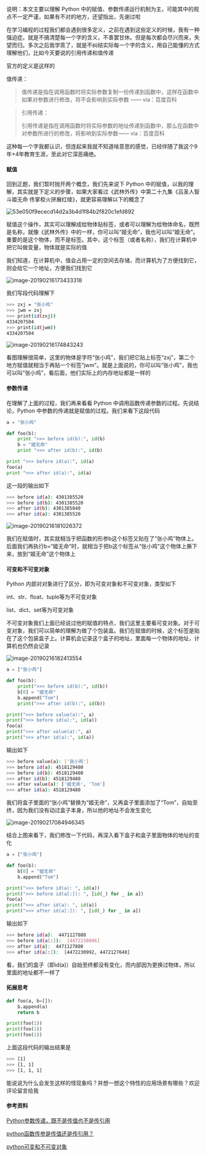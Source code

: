 说明：本文主要以理解 Python 中的赋值、参数传递运行机制为主，可能其中的观点不一定严谨，如果有不对的地方，还望指出，先谢过啦



在学习编程的过程我们都会遇到很多定义，之前在遇到这些定义的时候，我有一种强迫症。就是不搞清楚每一个字的含义，不善罢甘休。但是每次都会尽兴而来，失望而归。多次之后我学乖了，就是不纠结实际每一个字的含义，用自己能懂的方式理解他们，比如今天要说的引用传递和值传递



官方的定义是这样的



值传递：

> 值传递是指在调用函数时将实际参数复制一份传递到函数中，这样在函数中如果对参数进行修改，将不会影响到实际参数 —— via：百度百科



> 引用传递：
>
> 引用传递是指在调用函数时将实际参数的地址传递到函数中，那么在函数中对参数所进行的修改，将影响到实际参数—— via：百度百科



这种每一个字我都认识，但连起来我就不知道啥意思的感觉，已经伴随了我这个9年+4年教育生涯，至此对它深恶痛绝。



#### 赋值



回到正题，我们暂时抛开两个概念，我们先来说下 Python 中的赋值，以我的理解，其实就是下定义的步骤，如果大家看过《武林外传》中第二十九集《吕圣人智斗姬无命 佟掌柜火拼展红绫》，就更容易理解以下的概念了



![53e050f9ececd14d2a3b4d1f84b2f820c1efd892](/Users/zhangfei/growing/articles/imgs/53e050f9ececd14d2a3b4d1f84b2f820c1efd892.jpg)



赋值这个操作，其实可以理解成给物体贴标签，或者可以理解为给物体命名，既然是名称，就像《武林外传》中的一样，你可以叫“姬无命”，我也可以叫“姬无命”。重要的是这个物体，而不是标签。其中，这个标签（或者名称），我们在计算机中把它叫做变量，物体就是实际的值



我们知道，在计算机中，值会占用一定的空间去存储，而计算机为了方便找到它，则会给它一个地址，方便我们找到它

![image-20190216173433318](/Users/zhangfei/growing/articles/imgs/image-20190216173433318.png)





我们写段代码理解下



```bash
>>> zxj = "张小鸡"
>>> jwm = zxj
>>> print(id(zxj))
4334207504
>>> print(id(jwm))
4334207504
```

![image-20190216174843243](/Users/zhangfei/growing/articles/imgs/image-20190216174843243.png)



看图理解很简单，这里的物体是字符“张小鸡”，我们把它贴上标签“zxj”，第二个地方赋值就相当于再贴一个标签“jwm”。就是上面说的，你可以叫“张小鸡”，我也可以叫“张小鸡”，看后面，他们实际上的内存地址都是一样的



#### 参数传递



在理解了上面的过程，我们再来看看 Python 中调用函数传递参数的过程。先说结论，Python 中参数的传递就是赋值的过程。我们来看下这段代码



```python
a = "张小鸡"

def foo(b):
    print ">>> before id(b):", id(b)
    b = "姬无命"
    print ">>> after id(b):", id(b)

print ">>> before id(a):", id(a)
foo(a)
print ">>> after id(a):", id(a)
```

这一段的输出如下

```bash
>>> before id(a): 4301385520
>>> before id(b): 4301385520
>>> after id(b): 4301385040
>>> after id(a): 4301385520
```



![image-20190216181026372](/Users/zhangfei/growing/articles/imgs/image-20190216181026372.png)

我们在赋值时，其实就相当于把函数的形参b这个标签又贴在了“张小鸡”物体上。后面我们再执行b=“姬无命”时，就相当于把b这个标签从“张小鸡”这个物体上撕下来，放到“姬无命”这个物体上



#### 可变和不可变对象



Python 内部对对象进行了区分，即为可变对象和不可变对象，类型如下

 

int、str、float、tuple等为不可变对象

list、dict、set等为可变对象



不可变对象我们上面已经说过他的赋值的特点，我们这里主要看可变对象。对于可变对象，我们可以简单的理解为做了个包装盒。我们在赋值的时候，这个标签是贴在了这个包装盒子上。计算机会记录这个盒子的地址，里面每一个物体的地址，计算机也仍然会记录



![image-20190216182413554](/Users/zhangfei/growing/articles/imgs/image-20190216182413554.png)





```python
a = ["张小鸡"]

def foo(b):
    print(">>> before id(b):", id(b))
    b[0] = "姬无命"
    b.append("Tom")
    print(">>> after id(b):", id(b))

print(">>> before value(a):", a)
print(">>> before id(a):", id(a))
foo(a)
print(">>> after value(a):", a)
print(">>> after id(a):", id(a))
```

输出如下

```bash
>>> before value(a): ['张小鸡']
>>> before id(a): 4518129480
>>> before id(b): 4518129480
>>> after id(b): 4518129480
>>> after value(a): ['姬无命', 'Tom']
>>> after id(a): 4518129480
```

我们将盒子里面的“张小鸡”替换为“姬无命”，又再盒子里面添加了“Tom”，自始至终，因为我们没有动过盒子本身，所以他的地址不会发生变化



![image-20190217084946345](/Users/zhangfei/growing/articles/imgs/image-20190217084946345.png)



结合上图来看下，我们修改一下代码，再深入看下盒子和盒子里面物体的地址的变化

```python
a = ["张小鸡"]

def foo(b):
    b[0] = "姬无命"
    b.append("Tom")

print(">>> before id(a): ", id(a))
print(">>> before id(a[:]): ", [id(_) for _ in a])
foo(a)
print(">>> after id(a): ", id(a))
print(">>> after id(a[:]): ", [id(_) for _ in a])
```

输出如下

```bash
>>> before id(a):  4471127880
>>> before id(a[:]):  [4472230896]
>>> after id(a):  4471127880
>>> after id(a[:]):  [4472230992, 4472127648]
```



看，我们的盒子（即id(a)）自始至终都没有变化，而内部因为更换过物体，所以里面的地址都不一样了



#### 拓展思考

```python
def foo(a, b=[]):
    b.append(a)
    return b

print(foo(1))
print(foo(1))
print(foo(1))
```

上面这段代码的输出结果是

```bash
>>> [1]
>>> [1, 1]
>>> [1, 1, 1]
```



能说说为什么会发生这样的怪现象吗？并想一想这个特性的应用场景有哪些？欢迎评论留言给我



#### 参考资料



[Python参数传递，既不是传值也不是传引用](https://zhuanlan.zhihu.com/p/35959581)

[python函数传参是传值还是传引用？](https://www.cnblogs.com/loleina/p/5276918.html)

[python可变和不可变对象](https://www.jianshu.com/p/c5582e23b26c)

